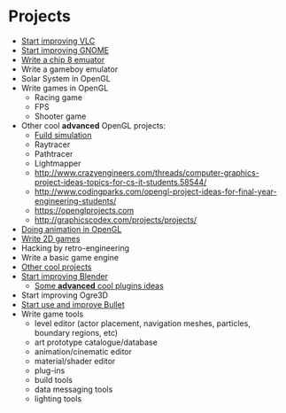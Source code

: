# Projects
* [Start improving VLC](https://wiki.videolan.org/Getting_Started_At_Coding/)
* [Start improving GNOME](https://wiki.gnome.org/Newcomers/)
* [Write a chip 8 emuator](http://jeux.developpez.com/tutoriels/programmer-emulateur-console/)
* Write a gameboy emulator
* Solar System in OpenGL
* Write games in OpenGL
  * Racing game
  * FPS
  * Shooter game
* Other cool **advanced** OpenGL projects:
  * [Fuild simulation](http://http.developer.nvidia.com/GPUGems3/gpugems3_ch30.html)
  * Raytracer
  * Pathtracer
  * Lightmapper
  * http://www.crazyengineers.com/threads/computer-graphics-project-ideas-topics-for-cs-it-students.58544/
  * http://www.codingparks.com/opengl-project-ideas-for-final-year-engineering-students/
  * https://openglprojects.com
  * http://graphicscodex.com/projects/projects/
* [Doing animation in OpenGL](http://ephenationopengl.blogspot.be/2012/06/doing-animations-in-opengl.html)
* [Write 2D games](http://inventwithpython.com/blog/2012/02/20/i-need-practice-programming-49-ideas-for-game-clones-to-code/)
* Hacking by retro-engineering
* Write a basic game engine
* [Other cool projects](https://github.com/karan/Projects)
* [Start improving Blender](https://wiki.blender.org/index.php/Dev:Contents)
  * [Some **advanced** cool plugins ideas](https://blenderartists.org/forum/showthread.php?361944-Ideas-for-addon&s=7606f06efc236814ca3d5041a2e10847)
* Start improving Ogre3D
* [Start use and improve Bullet](https://github.com/bulletphysics/bullet3/tree/master/docs)
* Write game tools
  * level editor (actor placement, navigation meshes, particles, boundary regions, etc)
  * art prototype catalogue/database
  * animation/cinematic editor
  * material/shader editor
  * plug-ins
  * build tools
  * data messaging tools
  * lighting tools
